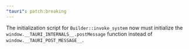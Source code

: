 ```yaml
---
"tauri": patch:breaking
---
```


The initialization script for `Builder::invoke_system` now must initialize the `window.__TAURI_INTERNALS__.postMessage` function instead of `window.__TAURI_POST_MESSAGE__`.
